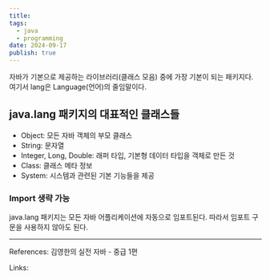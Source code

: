 ```yaml
---
title: 
tags:
  - java
  - programming
date: 2024-09-17
publish: true
---
```

자바가 기본으로 제공하는 라이브러리(클래스 모음) 중에 가장 기본이 되는 패키지다.
여기서 lang은 Language(언어)의 줄임말이다.

## java.lang 패키지의 대표적인 클래스들
- Object: 모든 자바 객체의 부모 클래스
- String: 문자열
- Integer, Long, Double: 래퍼 타입, 기본형 데이터 타입을 객체로 만든 것
- Class: 클래스 메타 정보
- System: 시스템과 관련된 기본 기능들을 제공

### Import 생략 가능
java.lang 패키지는 모든 자바 어플리케이션에 자동으로 임포트된다. 따라서 임포트 구문을 사용하지 않아도 된다.

---

References: 김영한의 실전 자바 - 중급 1편

Links: 